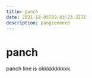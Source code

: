 ```yaml
---
title: panch
date: 2021-12-05T09:43:23.327Z
description: pangieeeeee
---
```

# panch

panch line is okkkkkkkkkk.
